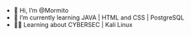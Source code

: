 - 👋 Hi, I’m @Mormito
- 🌱 I’m currently learning JAVA | HTML and CSS | PostgreSQL
- 🐱‍👤 Learning about CYBERSEC | Kali Linux

<!---
Mormito/Mormito is a ✨ special ✨ repository because its `README.md` (this file) appears on your GitHub profile.
You can click the Preview link to take a look at your changes.
--->
